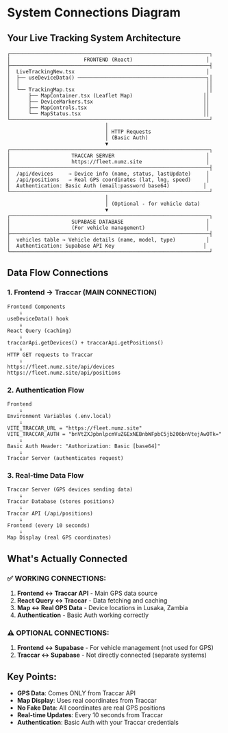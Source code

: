 # System Connections Diagram

## Your Live Tracking System Architecture

```
┌─────────────────────────────────────────────────────────────────┐
│                        FRONTEND (React)                        │
├─────────────────────────────────────────────────────────────────┤
│  LiveTrackingNew.tsx                                           │
│  ├── useDeviceData() ──────────────────────────────────────────┐│
│  │                                                             ││
│  └── TrackingMap.tsx                                           ││
│      ├── MapContainer.tsx (Leaflet Map)                       ││
│      ├── DeviceMarkers.tsx                                    ││
│      ├── MapControls.tsx                                      ││
│      └── MapStatus.tsx                                        ││
└─────────────────────────────────────────────────────────────────┘
                                │
                                │ HTTP Requests
                                │ (Basic Auth)
                                ▼
┌─────────────────────────────────────────────────────────────────┐
│                    TRACCAR SERVER                              │
│                    https://fleet.numz.site                     │
├─────────────────────────────────────────────────────────────────┤
│  /api/devices     → Device info (name, status, lastUpdate)     │
│  /api/positions   → Real GPS coordinates (lat, lng, speed)     │
│  Authentication: Basic Auth (email:password base64)           │
└─────────────────────────────────────────────────────────────────┘
                                │
                                │ (Optional - for vehicle data)
                                ▼
┌─────────────────────────────────────────────────────────────────┐
│                    SUPABASE DATABASE                           │
│                    (For vehicle management)                    │
├─────────────────────────────────────────────────────────────────┤
│  vehicles table → Vehicle details (name, model, type)          │
│  Authentication: Supabase API Key                             │
└─────────────────────────────────────────────────────────────────┘
```

## Data Flow Connections

### 1. Frontend → Traccar (MAIN CONNECTION)
```
Frontend Components
    ↓
useDeviceData() hook
    ↓
React Query (caching)
    ↓
traccarApi.getDevices() + traccarApi.getPositions()
    ↓
HTTP GET requests to Traccar
    ↓
https://fleet.numz.site/api/devices
https://fleet.numz.site/api/positions
```

### 2. Authentication Flow
```
Frontend
    ↓
Environment Variables (.env.local)
    ↓
VITE_TRACCAR_URL = "https://fleet.numz.site"
VITE_TRACCAR_AUTH = "bnVtZXJpbnlpcmVuZGExNEBnbWFpbC5jb206bnVtejAwOTk="
    ↓
Basic Auth Header: "Authorization: Basic [base64]"
    ↓
Traccar Server (authenticates request)
```

### 3. Real-time Data Flow
```
Traccar Server (GPS devices sending data)
    ↓
Traccar Database (stores positions)
    ↓
Traccar API (/api/positions)
    ↓
Frontend (every 10 seconds)
    ↓
Map Display (real GPS coordinates)
```

## What's Actually Connected

### ✅ WORKING CONNECTIONS:
1. **Frontend ↔ Traccar API** - Main GPS data source
2. **React Query ↔ Traccar** - Data fetching and caching
3. **Map ↔ Real GPS Data** - Device locations in Lusaka, Zambia
4. **Authentication** - Basic Auth working correctly

### ⚠️ OPTIONAL CONNECTIONS:
1. **Frontend ↔ Supabase** - For vehicle management (not used for GPS)
2. **Traccar ↔ Supabase** - Not directly connected (separate systems)

## Key Points:
- **GPS Data**: Comes ONLY from Traccar API
- **Map Display**: Uses real coordinates from Traccar
- **No Fake Data**: All coordinates are real GPS positions
- **Real-time Updates**: Every 10 seconds from Traccar
- **Authentication**: Basic Auth with your Traccar credentials
